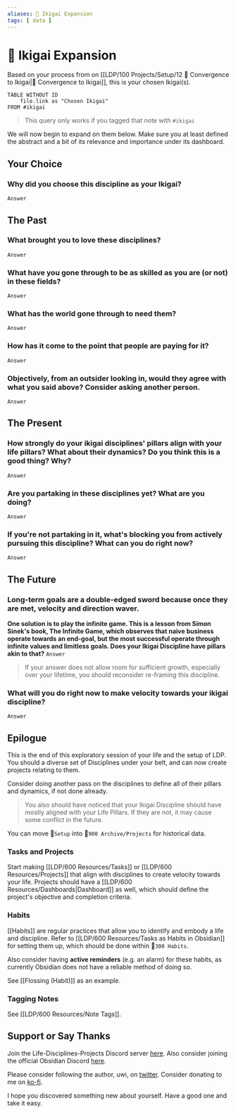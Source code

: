 ```yaml
---
aliases: 🎎 Ikigai Expansion
tags: [ data ]
---
```

# 🎎 Ikigai Expansion
Based on your process from on [[LDP/100 Projects/Setup/12 🔂 Convergence to Ikigai|🔻 Convergence to Ikigai]], this is your chosen Ikigai(s).
```dataview
TABLE WITHOUT ID
	file.link as "Chosen Ikigai"
FROM #ikigai 
```

> This query only works if you tagged that note with `#ikigai`

We will now begin to expand on them below. Make sure you at least defined the abstract and a bit of its relevance and importance under its dashboard.

## Your Choice
### Why did you choose this discipline as your Ikigai?
`Answer`

## The Past
### What brought you to love these disciplines?
`Answer`

### What have you gone through to be as skilled as you are (or not) in these fields?
`Answer`

### What has the world gone through to need them?
`Answer`

### How has it come to the point that people are paying for it?
`Answer`

### Objectively, from an outsider looking in, would they agree with what you said above? Consider asking another person.
`Answer`

## The Present
### How strongly do your ikigai disciplines' pillars align with your life pillars? What about their dynamics? Do you think this is a good thing? Why?
`Answer`

### Are you partaking in these disciplines yet? What are you doing? 
`Answer`

### If you're not partaking in it, what's blocking you from actively pursuing this discipline? What can you do right now?
`Answer`

## The Future
###  Long-term goals are a double-edged sword because once they are met, velocity and direction waver. 
**One solution is to play the infinite game. This is a lesson from Simon Sinek's book, The Infinite Game, which observes that naive business operate towards an end-goal, but the most successful operate through infinite values and limitless goals. Does your Ikigai Discipline have pillars akin to that?**
`Answer`

> If your answer does not allow room for sufficient growth, especially over your lifetime, you should reconsider re-framing this discipline.

### What will you do right now to make velocity towards your ikigai discipline?
`Answer`

## Epilogue
This is the end of this exploratory session of your life and the setup of LDP. You should a diverse set of Disciplines under your belt, and can now create projects relating to them. 

Consider doing another pass on the disciplines to define all of their pillars and dynamics, if not done already.

> You also should have noticed that your Ikigai Discipline should have mostly aligned with your Life Pillars. If they are not, it may cause some conflict in the future.

You can move 📁`Setup` into 📁`900 Archive/Projects` for historical data. 

### Tasks and Projects
Start making [[LDP/600 Resources/Tasks]] or [[LDP/600 Resources/Projects]] that align with disciplines to create velocity towards your life. Projects should have a [[LDP/600 Resources/Dashboards|Dashboard]] as well, which should define the project's objective and completion criteria.

### Habits
[[Habits]] are regular practices that allow you to identify and embody a life and discipline. Refer to [[LDP/600 Resources/Tasks as Habits in Obsidian]] for setting them up, which should be done within 📁`300 Habits`. 

Also consider having **active reminders** (e.g. an alarm) for these habits, as currently Obsidian does not have a reliable method of doing so.

See [[Flossing (Habit)]] as an example.

### Tagging Notes
See [[LDP/600 Resources/Note Tags]].

## Support or Say Thanks
Join the Life-Disciplines-Projects Discord server [here](https://discord.gg/jAYuGaEvJb). Also consider joining the official Obsidian Discord [here](https://discord.com/invite/veuWUTm).

Please consider following the author, uwi, on [twitter](https://twitter.com/uwidev). Consider donating to me on [ko-fi](https://ko-fi.com/uwidev).

I hope you discovered something new about yourself. Have a good one and take it easy.